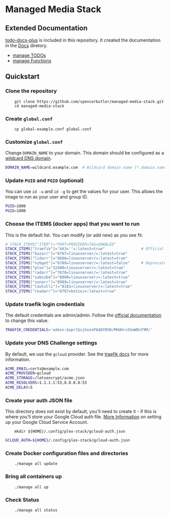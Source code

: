 # Managed Media Stack

## Extended Documentation
[todo-docs-plus](./todo-docs-plus.py) is included in this repository. It created the documentation
in the [Docs](./Docs/) diretory.

- [manage TODOs](./Docs/TODO_manage.md)
- [manage Functions](./Docs/FUNCTION_manage.md)

## Quickstart

### Clone the repository

        git clone https://github.com/spencerbutler/managed-media-stack.git
        cd managed-media-stack

### Create `global.conf`

        cp global-example.conf global.conf

### Customize `global.conf`

Change `DOMAIN_NAME` to your domain. This domain should be configured as a [wildcard DNS domain](https://en.wikipedia.org/wiki/Wildcard_DNS_record).

```bash
DOMAIN_NAME=wildcard.example.com  # Wildcard domain name (*.domain.name.tld)
```

### Update `PUID` and `PGID` (optional)

You can use `id -u` and `id -g` to get the values for your user. This allows the image
to run as your user and group ID.

```bash
PUID=1000
PGID=1000
```

### Choose the ITEMS (docker apps) that you want to run

This is the default list. You can modify (or add new) as you see fit.

```bash
# STACK_ITEMS["ITEM"]="PORT=PROVIDER=TAG=ENABLED"
STACK_ITEMS["traefik"]="443=''=:latest=true"                # Official docker container, no provider name.
STACK_ITEMS["bazarr"]="6767=linuxserver/=:latest=true"
STACK_ITEMS["lidarr"]="8686=linuxserver/=:latest=true"
STACK_ITEMS["nzbget"]="6789=linuxserver/=:latest=false"     # Deprecated
STACK_ITEMS["plex"]="32400=linuxserver/=:latest=true"
STACK_ITEMS["radarr"]="7878=linuxserver/=:latest=true"
STACK_ITEMS["sabnzbd"]="8080=linuxserver/=:latest=true"
STACK_ITEMS["sonarr"]="8989=linuxserver/=:latest=true"
STACK_ITEMS["tautulli"]="8181=linuxserver/=:latest=true"
STACK_ITEMS["readarr"]="8787=hotio/=:latest=true"
```

### Update traefik login credentials
The default credentials are admin/admin. Follow the [official documentation](https://doc.traefik.io/traefik/middlewares/http/basicauth/#configuration-examples) to change this value.

```bash
TRAEFIK_CREDENTIALS='admin:$apr1$xjhezoPA$DYDhR/MHUHrsSUwWDnT9M/'
```

### Update your DNS Challenge  settings

By default, we use the `gcloud` provider. See the [traefik docs]( https://doc.traefik.io/traefik/https/acme/#providers) for more information.

```bash
ACME_EMAIL=certs@example.com
ACME_PROVIDER=gcloud
ACME_STORAGE=/letsencrypt/acme.json
ACME_RESOLVERS=1.1.1.1:53,8.8.8.8:53
ACME_DELAY=5
```

### Create your auth JSON file
This directory does not exist by default, you'll need to create it - if this is where you'll store your Google Cloud auth file. [More Information](https://go-acme.github.io/lego/dns/gcloud/) on 
setting up your Google Cloud Service Account.

        mkdir ${HOME}/.config/plex-stack/gcloud-auth.json

```bash
GCLOUD_AUTH=${HOME}/.config/plex-stack/gcloud-auth.json
```

### Create Docker configuration files and directories

        ./manage all update

### Bring all containers up

        ./manage all up

### Check Status

        ./manage all status

    